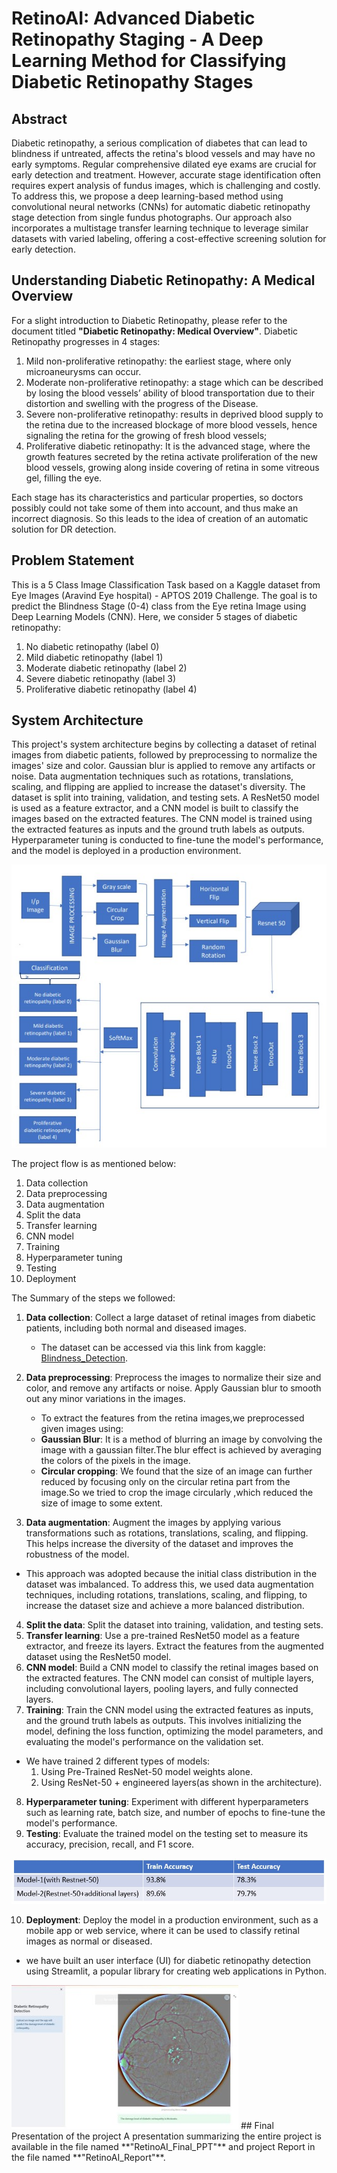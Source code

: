 # RetinoAI: Advanced Diabetic Retinopathy Staging - A Deep Learning Method for Classifying Diabetic Retinopathy Stages

## Abstract
Diabetic retinopathy, a serious complication of diabetes that can lead to blindness if untreated, affects the retina's blood vessels and may have no early symptoms. Regular comprehensive dilated eye exams are crucial for early detection and treatment. However, accurate stage identification often requires expert analysis of fundus images, which is challenging and costly. To address this, we propose a deep learning-based method using convolutional neural networks (CNNs) for automatic diabetic retinopathy stage detection from single fundus photographs. Our approach also incorporates a multistage transfer learning technique to leverage similar datasets with varied labeling, offering a cost-effective screening solution for early detection.



## Understanding Diabetic Retinopathy: A Medical Overview
For a slight introduction to Diabetic Retinopathy, please refer to the document titled **"Diabetic Retinopathy: Medical Overview"**.
Diabetic Retinopathy progresses in 4 stages:
1. Mild non-proliferative retinopathy: the earliest stage, where only microaneurysms 
can occur.
2. Moderate non-proliferative retinopathy: a stage which can be described by losing 
the blood vessels’ ability of blood transportation due to their distortion and swelling 
with the progress of the Disease.
3. Severe non-proliferative retinopathy: results in deprived blood supply to the retina 
due to the increased blockage of more blood vessels, hence signaling the retina for 
the growing of fresh blood vessels; 
4. Proliferative diabetic retinopathy: It is the advanced stage, where the growth 
features secreted by the retina activate proliferation of the new blood vessels, 
growing along inside covering of retina in some vitreous gel, filling the eye.<br/>

Each stage has its characteristics and particular properties, so doctors possibly could 
not take some of them into account, and thus make an incorrect diagnosis. So this 
leads to the idea of creation of an automatic solution for DR detection.

## Problem Statement
This is a 5 Class Image Classification Task based on a Kaggle dataset 
from Eye Images (Aravind Eye hospital) - APTOS 2019 Challenge. The goal is to 
predict the Blindness Stage (0-4) class from the Eye retina Image using Deep 
Learning Models (CNN).
Here, we consider 5 stages of diabetic retinopathy:
1. No diabetic retinopathy (label 0)
2. Mild diabetic retinopathy (label 1)
3. Moderate diabetic retinopathy (label 2)
4. Severe diabetic retinopathy (label 3)
5. Proliferative diabetic retinopathy (label 4)

## System Architecture
This project's system architecture begins by collecting a dataset of retinal images 
from diabetic patients, followed by preprocessing to normalize the images' size 
and color. Gaussian blur is applied to remove any artifacts or noise. Data 
augmentation techniques such as rotations, translations, scaling, and flipping are 
applied to increase the dataset's diversity. The dataset is split into training, 
validation, and testing sets. A ResNet50 model is used as a feature extractor, and a 
CNN model is built to classify the images based on the extracted features. The 
CNN model is trained using the extracted features as inputs and the ground truth 
labels as outputs. Hyperparameter tuning is conducted to fine-tune the model's 
performance, and the model is deployed in a production environment.
<div style="text-align: center;">
  <img src="architecture.jpg" alt="architecture"/>
</div>

The project flow is as mentioned below:
1. Data collection
2. Data preprocessing
3. Data augmentation
4. Split the data
5. Transfer learning
6. CNN model
7. Training
8. Hyperparameter tuning
9. Testing
10. Deployment

The Summary of the steps we followed:
1. **Data collection**: Collect a large dataset of retinal images from diabetic 
patients, including both normal and diseased images.
    - The dataset can be accessed via this link from kaggle: [Blindness_Detection](https://www.kaggle.com/competitions/aptos2019-blindness-detection/data).
3. **Data preprocessing**: Preprocess the images to normalize their size and 
color, and remove any artifacts or noise. Apply Gaussian blur to smooth 
out any minor variations in the images.
    - To extract the features from the retina images,we preprocessed given images 
using:
     - **Gaussian Blur**: It is a method of blurring an image by convolving the image with 
a gaussian filter.The blur effect is achieved by averaging the colors of the pixels 
in the image. 
     - **Circular cropping**: We found that the size of an image can further reduced by 
focusing only on the circular retina part from the image.So we tried to crop the 
image circularly ,which reduced the size of image to some extent.

3. **Data augmentation**: Augment the images by applying various 
transformations such as rotations, translations, scaling, and flipping. This 
helps increase the diversity of the dataset and improves the robustness of 
the model.
  - This approach was adopted because the initial class distribution in the dataset was imbalanced. To address this, we used data augmentation techniques, including rotations, translations, scaling, and flipping, to increase the dataset size and achieve a more balanced distribution.
4. **Split the data**: Split the dataset into training, validation, and testing sets.
5. **Transfer learning**: Use a pre-trained ResNet50 model as a feature 
extractor, and freeze its layers. Extract the features from the augmented 
dataset using the ResNet50 model.
6. **CNN model**: Build a CNN model to classify the retinal images based on 
the extracted features. The CNN model can consist of multiple layers, 
including convolutional layers, pooling layers, and fully connected layers.
7. **Training**: Train the CNN model using the extracted features as inputs, and 
the ground truth labels as outputs. This involves initializing the model, 
defining the loss function, optimizing the model parameters, and 
evaluating the model's performance on the validation set.
  - We have trained 2 different types of models:
    1. Using Pre-Trained ResNet-50 model weights alone.
    2. Using ResNet-50 + engineered layers(as shown in the architecture).
8. **Hyperparameter tuning**: Experiment with different hyperparameters such 
as learning rate, batch size, and number of epochs to fine-tune the model's 
performance.
9. **Testing**: Evaluate the trained model on the testing set to measure its 
accuracy, precision, recall, and F1 score.
<img src="results.jpg" alt="results"/>

10. **Deployment**: Deploy the model in a production environment, such as a 
mobile app or web service, where it can be used to classify retinal images 
as normal or diseased.
  - we have built an user interface (UI) for diabetic retinopathy detection using Streamlit, a popular library for creating web applications in Python.
<img src="UI_preview.jpg" alt="UI preview"/>
## Final Presentation of the project
A presentation summarizing the entire project is available in the file named **"RetinoAI_Final_PPT"** and project Report in the file named **"RetinoAI_Report"**.
